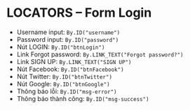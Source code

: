 # LOCATORS – Form Login

- Username input: `By.ID("username")`
- Password input: `By.ID("password")`
- Nút LOGIN: `By.ID("btnLogin")`
- Link Forgot password: `By.LINK_TEXT("Forgot password?")`
- Link SIGN UP: `By.LINK_TEXT("SIGN UP")`
- Nút Facebook: `By.ID("btnFacebook")`
- Nút Twitter: `By.ID("btnTwitter")`
- Nút Google: `By.ID("btnGoogle")`
- Thông báo lỗi: `By.ID("msg-error")`
- Thông báo thành công: `By.ID("msg-success")`
